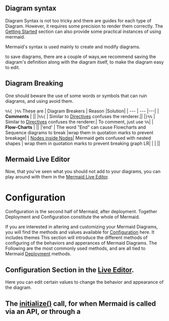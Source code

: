 ## Diagram syntax
Diagram Syntax is not too tricky and there are guides for each type of Diagram. However, it requires some precision to render them correctly. 
The [Getting Started](./n00b-gettingStarted.md) section can also provide some practical instances of using mermaid.

Mermaid's syntax is used mainly to create and modify diagrams. 

to save diagrams, there are a couple of ways,we recommend saving the diagram's definition along with the diagram itself, to make the diagram easy to edit. 
 

## Diagram Breaking
 One should beware the use of some words or symbols that can ruin diagrams, and using avoid them.
 
 `%%{ }%%` These are 
| Diagram Breakers  | Reason |Solution|
| ---               | ---    |---|
|  **Comments**         |  ||
|`%%{`              |  Similar to [Directives](./directives.md) confuses the renderer.||
|`}%%`              |  Similar to [Directives](./directives.md) confuses the renderer.| To comment, just use `%%`|
|  **Flow-Charts**      |  ||
|'end'              |  The word "End" can cause Flowcharts and Sequence diagrams to break |wrap them in quotation marks to prevent breakage|
| [Nodes inside Nodes](https://mermaid-js.github.io/mermaid/#/flowchart?id=special-characters-that-break-syntax)|  Mermaid gets confused with nested shapes | wrap them in quotation marks to prevent breaking graph LR|
|                   |  ||


## Mermaid Live Editor
Now, that you've seen what you should not add to your diagrams, you can play around with them in the [Mermaid Live Editor](https://mermaid-js.github.io/mermaid-live-editor). 

# Configuration

Configuration is the second half of Mermaid, after deployment. Together Deployment and Configuration constitute the whole of Mermaid. 

If you are interested in altering and customizing your Mermaid Diagrams, you will find the methods and values available for [Configuration](./Setup.md) here. It includes themes
This section will introduce the different methods of configuring of the behaviors and apperances of Mermaid Diagrams. 
The Following are the most commonly used methods, and are all tied to Mermaid [Deployment](./n00b-gettingStarted.md) methods. 

## Configuration Section in the [Live Editor](./Live-Editor.md). 
Here you can edit certain values to change the behavior and appearance of the diagram.

## The [initialize()](https://mermaid-js.github.io/mermaid/#/n00b-gettingStarted?id=_3-calling-the-javascript-api) call, for when Mermaid is called via an API, or through a <script> tag. 


## [Directives](./directives.md),
Allows for the limited reconfiguration of a diagram just before it is rendered. It can alter the font style, color and other aesthetic aspects of the diagram. you can pass a directive alongside your defintion inside `%%{ }%%`, either above or below your diagram defintion. 

## Theme Creation:
An application of using Directives to change [Themes](./theming.md). `Theme` is an value within mermaid's configuration that dictates the color scheme for diagrams. 




